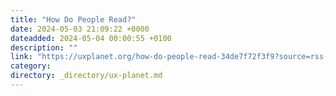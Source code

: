 ```yaml
---
title: "How Do People Read?"
date: 2024-05-03 21:09:22 +0000
dateadded: 2024-05-04 00:00:55 +0100
description: ""
link: "https://uxplanet.org/how-do-people-read-34de7f72f3f9?source=rss----819cc2aaeee0---4"
category:
directory: _directory/ux-planet.md
---
```

